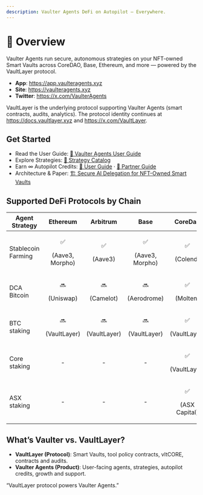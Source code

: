 ```yaml
---
description: Vaulter Agents DeFi on Autopilot — Everywhere.
---
```


# 🤖 Overview

Vaulter Agents run secure, autonomous strategies on your NFT-owned Smart Vaults across CoreDAO, Base, Ethereum, and more — powered by the VaultLayer protocol.

* **App**: https://app.vaulteragents.xyz
* **Site**: https://vaulteragents.xyz
* **Twitter**: https://x.com/VaulterAgents

VaultLayer is the underlying protocol supporting Vaulter Agents (smart contracts, audits, analytics). The protocol identity continues at https://docs.vaultlayer.xyz and https://x.com/VaultLayer.

## Get Started

* Read the User Guide: [📘 Vaulter Agents User Guide](vaulter-agents/user-guide.md)
* Explore Strategies: [🧩 Strategy Catalog](vaulter-agents/strategies/)
* Earn ∞ Autopilot Credits: [🎁 User Guide](vaulter-agents/autopilot-credits/USER_GUIDE.md) · [🤝 Partner Guide](vaulter-agents/autopilot-credits/PARTNER_GUIDE.md)
* Architecture & Paper: [🏗️ Secure AI Delegation for NFT-Owned Smart Vaults](vaulter-agents/whitepaper.md)

## Supported DeFi Protocols by Chain

| Agent Strategy     |            Ethereum            |           Arbitrum           |              Base              |            CoreDao           |
| ------------------ | :----------------------------: | :--------------------------: | :----------------------------: | :--------------------------: |
| Stablecoin Farming | <p>✅</p><p>(Aave3, Morpho)</p> |    <p>✅</p><p>(Aave3)</p>    | <p>✅</p><p>(Aave3, Morpho)</p> |    <p>✅</p><p>(Colend)</p>   |
| DCA Bitcoin        |    <p>🔜</p><p>(Uniswap)</p>   |   <p>🔜</p><p>(Camelot)</p>  |   <p>🔜</p><p>(Aerodrome)</p>  |    <p>✅</p><p>(Molten)</p>   |
| BTC staking        |  <p>🔜</p><p>(VaultLayer)</p>  | <p>🔜</p><p>(VaultLayer)</p> |  <p>🔜</p><p>(VaultLayer)</p>  |  <p>✅</p><p>(VaultLayer)</p> |
| Core staking       |                -               |               -              |                -               |  <p>✅</p><p>(VaultLayer)</p> |
| ASX staking        |                -               |               -              |                -               | <p>✅</p><p>(ASX Capital)</p> |

## What’s Vaulter vs. VaultLayer?

* **VaultLayer (Protocol)**: Smart Vaults, tool policy contracts, vltCORE, contracts and audits.
* **Vaulter Agents (Product)**: User-facing agents, strategies, autopilot credits, growth and support.

“VaultLayer protocol powers Vaulter Agents.”
